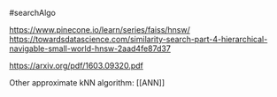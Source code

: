 #searchAlgo

https://www.pinecone.io/learn/series/faiss/hnsw/
https://towardsdatascience.com/similarity-search-part-4-hierarchical-navigable-small-world-hnsw-2aad4fe87d37

https://arxiv.org/pdf/1603.09320.pdf

Other approximate kNN algorithm: [[ANN]]